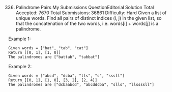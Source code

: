 336. Palindrome Pairs My Submissions QuestionEditorial Solution
Total Accepted: 7670 Total Submissions: 36861 Difficulty: Hard
Given a list of unique words. Find all pairs of distinct indices (i, j) in the given list, so that the concatenation of the two words, i.e. words[i] + words[j] is a palindrome.

Example 1:
```
Given words = ["bat", "tab", "cat"]
Return [[0, 1], [1, 0]]
The palindromes are ["battab", "tabbat"]
```

Example 2:
```
Given words = ["abcd", "dcba", "lls", "s", "sssll"]
Return [[0, 1], [1, 0], [3, 2], [2, 4]]
The palindromes are ["dcbaabcd", "abcddcba", "slls", "llssssll"]
```
